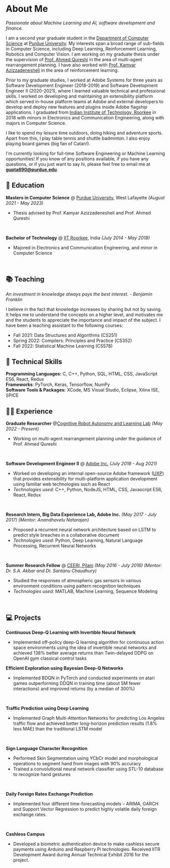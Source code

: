 
# About Me

_Passionate about Machine Learning and AI, software development and finance._

I am a second year graduate student in the [Department of Computer Science](https://www.cs.purdue.edu/) at [Purdue University](https://www.purdue.edu/). My interests span a broad range of sub-fields in Computer Science, including Deep Learning, Reinforcement Learning, Robotics and Computer Vision. I am working on my graduate thesis under the supervision of [Prof. Ahmed Qureshi](https://qureshiahmed.github.io/#research) in the area of multi-agent rearrangement planning. I have also worked with [Prof. Kamyar Azizzadenesheli](https://www.cs.purdue.edu/homes/kamyar/index.html) in the area of reinforcement learning. 

Prior to my graduate studies, I worked at Adobe Systems for three years as Software Development Engineer (2018-2019) and Software Development Engineer II (2020-2021), where I learned valuable technical and professional skills. I worked on developing and maintaining an extensibility platform which served in-house platform teams at Adobe and external developers to develop and deploy new features and plugins inside Adobe flagship applications. I graduated from [Indian Institute of Technology, Roorkee](https://www.iitr.ac.in/) in 2018 with minors in Electronics and Communication Engineering, along with majors in Computer Science.

I like to spend my leisure time outdoors, doing hiking and adventure sports. Apart from this, I play table tennis and shuttle badminton. I also enjoy playing board games (big fan of Catan!).

I'm currently looking for full-time Software Engineering or Machine Learning opportunities! If you know of any positions available, if you have any questions, or if you just want to say hi, please feel free to email me at **gupta690@purdue.edu**.

## 🏫 Education

**Masters in Computer Science** @ [Purdue University](https://www.purdue.edu/), West Lafayette _(August 2021 - May 2023)_ <br>
- Thesis advised by Prof. Kamyar Azizzadenesheli and Prof. Ahmed Qureshi
<br>

**Bachelor of Technology** @ [IIT Roorkee](https://www.iitr.ac.in/Main/pages/_en_Indian_Institute_of_Technology_Roorkee__en_.html), India _(July 2014 - May 2018)_
- Majored in Electronics and Communication Engineering, and minor in Computer Science
<br>

## 📚 Teaching

_An investment in knowledge always pays the best interest. - Benjamin Franklin_

I believe in the fact that knowledge increases by sharing but not by saving. It helps me to understand the concepts on a higher level, and motivates me and the students to appreciate the importance and impact of the subject. I have been a teaching assistant to the following courses:
- Fall 2021: Data Structures and Algorithms (CS251)
- Spring 2022: Compilers: Principles and Practice (CS352)
- Fall 2022: Statistical Machine Learning (CS578)

## 🎯 Technical Skills

**Programming Languages:** C, C++, Python, SQL, HTML, CSS, JavaScript ES6, React, Redux    
**Frameworks**: PyTorch, Keras, Tensorflow, NumPy   
**Software Tools & Packages:** XCode, MS Visual Studio, Eclipse, Xilinx ISE, SPICE   

## 👨‍💻 Experience

**Graduate Researcher** @[Cognitive Robot Autonomy and Learning Lab](https://corallab.net/) _(May 2022 - Present)_
- Working on multi-agent rearrangement planning under the guidance of Prof. Ahmed Qureshi
<br>

**Software Development Engineer II** @ [Adobe Inc.](https://www.adobe.com/) _(July 2018 - Aug 2021)_
- Worked on developing an internal open-source Adobe framework ([UXP](https://www.adobe.io/photoshop/uxp/)) that provides extensibility for multi-platform application development using familiar web technologies such as React
- _Technologies used:_ C++, Python, NodeJS, HTML, CSS, Javascript ES6, React, Redux
<br>

**Research Intern, Big Data Experience Lab, Adobe Inc.** _(May 2017 - July 2017)_
_(Mentor: Anandhavelu Natarajan)_ <br>
- Proposed a recurrent neural network architecture based on LSTM to predict style breaches in a collaborative document
- _Technologies used:_ Python, Deep Learning, Natural Language Processing, Recurrent Neural Networks
<br>

**Summer Research Fellow** @ [CEERI, Pilani](https://www.ceeri.res.in/) _(May 2016 - July 2016)_
_(Mentor: Dr. S.A. Akbar and Dr. Santanu Chaudhury)_ <br>
- Studied the responses of atmospheric gas sensors in various environment conditions using pattern recognition techniques
- _Technologies used:_ MATLAB, Machine Learning, Sequence Modeling
<br>

## 💻 Projects

**Continuous Deep-Q Learning with Invertible Neural Network**

- Implemented off-policy deep-Q learning algorithm for continuous action space environments using the idea of invertible neural networks and achieved 138% better average returns than Twin-delayed DDPG on OpenAI gym classical control tasks

**Efficient Exploration using Bayesian Deep-Q Networks**

- Implemented BDQN in PyTorch and conducted experiments on atari games outperforming DDQN in training time (about 5M fewer interactions) and improved returns (by a median of 300%)
<br>

**Traffic Prediction using Deep Learning**

- Implemented Graph Multi-Attention Networks for predicting Los Angeles traffic flow and achieved better long-horizon prediction results (1.8% less MAE) than the traditional LSTM model
<br>

**Sign Language Character Recognition**

- Performed Skin Segmentation using YCbCr model and morphological operations to segment hand from images with 90% accuracy
- Trained a convolutional neural network classifier using STL-10 database to recognize hand gestures
<br>

**Daily Foreign Rates Exchange Prediction**

- Implemented four different time-forecasting models – ARIMA, GARCH and Support Vector Regression to predict highly volatile daily foreign exchange rates.
<br>

**Cashless Campus**

- Developed a biometric authentication device to make cashless secure payments using Arduino and Raspberry Pi technologies. Received IITR Development Award during Annual Technical Exhibit 2016 for the project.
<br>